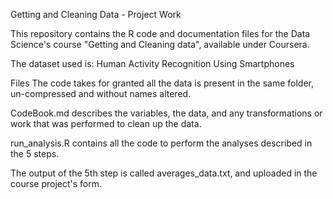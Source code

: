 Getting and Cleaning Data - Project Work

This repository contains the R code and documentation files for the Data Science's course "Getting and Cleaning data", available under Coursera.

The dataset used is: Human Activity Recognition Using Smartphones

Files The code takes for granted all the data is present in the same folder, un-compressed and without names altered.

CodeBook.md describes the variables, the data, and any transformations or work that was performed to clean up the data.

run_analysis.R contains all the code to perform the analyses described in the 5 steps.

The output of the 5th step is called averages_data.txt, and uploaded in the course project's form.
